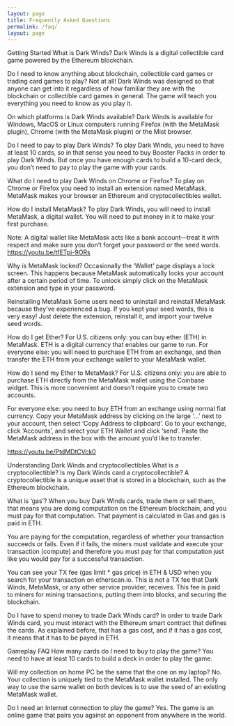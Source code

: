 ```yaml
---
layout: page
title: Frequently Asked Questions
permalink: /faq/
layout: page
---
```


Getting Started
What is Dark Winds?
Dark Winds is a digital collectible card game powered by the Ethereum blockchain.

Do I need to know anything about blockchain, collectible card games or trading card games to play?
Not at all! Dark Winds was designed so that anyone can get into it regardless of how familiar they are with the blockchain or collectible card games in general. The game will teach you everything you need to know as you play it.

On which platforms is Dark Winds available?
Dark Winds is available for Windows, MacOS or Linux computers running Firefox (with the MetaMask plugin), Chrome (with the MetaMask plugin) or the Mist browser.

Do I need to pay to play Dark Winds?
To play Dark Winds, you need to have at least 10 cards, so in that sense you need to buy Booster Packs in order to play Dark Winds. But once you have enough cards to build a 10-card deck, you don’t need to pay to play the game with your cards.

What do I need to play Dark Winds on Chrome or Firefox?
To play on Chrome or Firefox you need to install an extension named MetaMask. MetaMask makes your browser an Ethereum and cryptocollectibles wallet.

How do I install MetaMask?
To play Dark Winds, you will need to install MetaMask, a digital wallet. You will need to put money in it to make your first purchase.

Note: A digital wallet like MetaMask acts like a bank account—treat it with respect and make sure you don’t forget your password or the seed words.
https://youtu.be/tfETpi-9ORs

Why is MetaMask locked?
Occasionally the ‘Wallet’ page displays a lock screen. This happens because MetaMask automatically locks your account after a certain period of time. To unlock simply click on the MetaMask extension and type in your password.

Reinstalling MetaMask
Some users need to uninstall and reinstall MetaMask because they’ve experienced a bug. If you kept your seed words, this is very easy! Just delete the extension, reinstall it, and import your twelve seed words.

How do I get Ether?
For U.S. citizens only: you can buy ether (ETH) in MetaMask. ETH is a digital currency that enables our game to run.
For everyone else: you will need to purchase ETH from an exchange, and then transfer the ETH from your exchange wallet to your MetaMask wallet.

How do I send my Ether to MetaMask?
For U.S. citizens only: you are able to purchase ETH directly from the MetaMask wallet using the Coinbase widget. This is more convenient and doesn’t require you to create two accounts.

For everyone else: you need to buy ETH from an exchange using normal fiat currency. Copy your MetaMask address by clicking on the large ‘…’ next to your account, then select ‘Copy Address to clipboard’. Go to your exchange, click ‘Accounts’, and select your ETH Wallet and click ‘send’. Paste the MetaMask address in the box with the amount you’d like to transfer.

https://youtu.be/PtdMDtCVck0

Understanding Dark Winds and cryptocollectibles
What is a cryptocollectible? Is my Dark Winds card a cryptocollectible?
A cryptocollectible is a unique asset that is stored in a blockchain, such as the Ethereum blockchain.

What is ‘gas’?
When you buy Dark Winds cards, trade them or sell them, that means you are doing computation on the Ethereum blockchain, and you must pay for that computation. That payment is calculated in Gas and gas is paid in ETH.

You are paying for the computation, regardless of whether your transaction succeeds or fails. Even if it fails, the miners must validate and execute your transaction (compute) and therefore you must pay for that computation just like you would pay for a successful transaction.

You can see your TX fee (gas limit * gas price) in ETH & USD when you search for your transaction on etherscan.io. This is not a TX fee that Dark Winds, MetaMask, or any other service provider, receives. This fee is paid to miners for mining transactions, putting them into blocks, and securing the blockchain.

Do I have to spend money to trade Dark Winds card?
In order to trade Dark Winds card, you must interact with the Ethereum smart contract that defines the cards. As explained before, that has a gas cost, and if it has a gas cost, it means that it has to be payed in ETH.

Gameplay FAQ
How many cards do I need to buy to play the game?
You need to have at least 10 cards to build a deck in order to play the game.

Will my collection on home PC be the same that the one on my laptop?
No. Your collection is uniquely tied to the MetaMask wallet installed. The only way to use the same wallet on both devices is to use the seed of an existing MetaMask wallet.

Do I need an Internet connection to play the game?
Yes. The game is an online game that pairs you against an opponent from anywhere in the world.